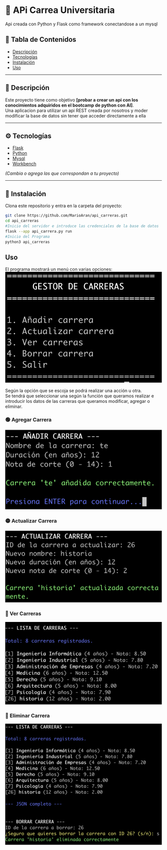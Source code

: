 # 🚀 APi Carrea Universitaria

Api creada con Python y Flask como framework conectandose a un mysql

## 🧩 Tabla de Contenidos
- [Descripción](#-descripción)
- [Tecnologías](#-tecnologías)
- [Instalación](#-instalación)
- [Uso](#-uso)

---

## 📝 Descripción

Este proyecto tiene como objetivo **[probar a crear un api con los conocimientos adquiridos en el bootcamp de python con AI]**.  
Una aplicacion para utilizar un api REST creada por nosotros y moder modificar la base de datos sin tener que acceder directamente a ella 

---

## ⚙️ Tecnologías

- [Flask](https://flask.palletsprojects.com/en/stable/)  
- [Python](https://www.python.org/)  
- [Mysql](https://www.mysql.com/)  
- [Workbench](https://www.mysql.com/products/workbench/)  

*(Cambia o agrega las que correspondan a tu proyecto)*

---

## 🧰 Instalación

Clona este repositorio y entra en la carpeta del proyecto:

```bash
git clone https://github.com/MarioAran/api_carreras.git
cd api_carreras
#Inicio del servidor e introduce las credenciales de la base de datos 
flask --app api_carrera.py run
#Inicio del Programa 
python3 api_carreras
```
## Uso

El programa mostrará un menú con varias opciones:  
![preview](https://github.com/MarioAran/api_carreras/blob/main/files/Images/main.png?raw=true)

Según la opción que se escoja se podrá realizar una acción u otra.  
Se tendrá que seleccionar una según la función que queramos realizar e introducir los datos de las carreras que queramos modificar, agregar o eliminar.

### 🟢 Agregar Carrera
![agregar carrera](https://github.com/MarioAran/api_carreras/blob/main/files/Images/agregar_carrera.png?raw=true)

### 🟡 Actualizar Carrera
![actualizar carrera](https://github.com/MarioAran/api_carreras/blob/main/files/Images/actualizar%20carrera.png?raw=true)

### 🔵 Ver Carreras
![ver carrera](https://github.com/MarioAran/api_carreras/blob/main/files/Images/ver_carreras.png?raw=true)

### 🔴 Eliminar Carrera
![eliminar carrera](https://github.com/MarioAran/api_carreras/blob/main/files/Images/eliminar_carrera.png?raw=true)




